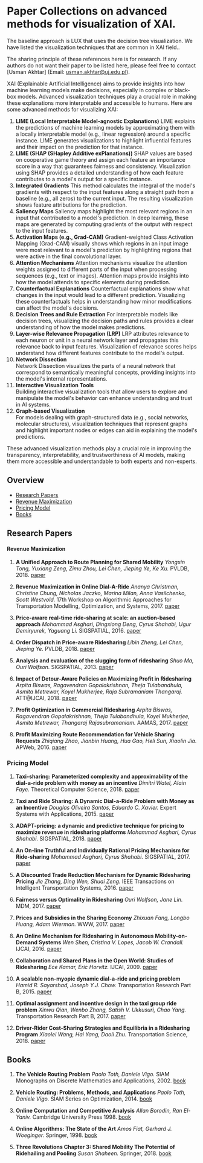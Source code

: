 #  Paper Collections on advanced methods for visualization of XAI.
The baseline approach is LUX that uses the decision tree visualization. We have listed the visualization techniques that are common in XAI field.. 

The sharing principle of these references here is for research. If any authors do not want their paper to be listed here, please feel free to contact [Usman Akhtar] (Email: usman.akhtar@uj.edu.pl).

 XAI (Explainable Artificial Intelligence) aims to provide insights into how machine learning models make decisions, especially in complex or black-box models. Advanced visualization techniques play a crucial role in making these explanations more interpretable and accessible to humans. Here are some advanced methods for visualizing XAI:
 1. **LIME (Local Interpretable Model-agnostic Explanations)**
    LIME explains the predictions of machine learning models by approximating them with a locally interpretable model (e.g., linear regression) around a specific instance. LIME generates visualizations to 
    highlight influential features and their impact on the prediction for that instance.
 2. **LIME (SHAP (SHapley Additive exPlanations))**
    SHAP values are based on cooperative game theory and assign each feature an importance score in a way that guarantees fairness and consistency. Visualization using SHAP provides a detailed understanding of 
    how each feature contributes to a model's output for a specific instance.
 3. **Integrated Gradients**
    This method calculates the integral of the model's gradients with respect to the input features along a straight path from a baseline (e.g., all zeros) to the current input. The resulting visualization 
    shows feature attributions for the prediction.
 4. **Saliency Maps**
    Saliency maps highlight the most relevant regions in an input that contributed to a model's prediction. In deep learning, these maps are generated by computing gradients of the output with respect to the 
    input features.
 5. **Activation Maps (e.g., Grad-CAM)**
    Gradient-weighted Class Activation Mapping (Grad-CAM) visually shows which regions in an input image were most relevant to a model's prediction by highlighting regions that were active in the final 
    convolutional layer.
 6. **Attention Mechanisms** 
    Attention mechanisms visualize the attention weights assigned to different parts of the input when processing sequences (e.g., text or images). Attention maps provide insights into how the model attends to 
    specific elements during prediction.
 7. **Counterfactual Explanations** 
    Counterfactual explanations show what changes in the input would lead to a different prediction. Visualizing these counterfactuals helps in understanding how minor modifications can affect the model's 
    decisions.
 8. **Decision Trees and Rule Extraction** 
    For interpretable models like decision trees, visualizing the decision paths and rules provides a clear understanding of how the model makes predictions.
 9. **Layer-wise Relevance Propagation (LRP)** 
    LRP attributes relevance to each neuron or unit in a neural network layer and propagates this relevance back to input features. Visualization of relevance scores helps understand how different features 
    contribute to the model's output.
 10. **Network Dissection**  
    Network Dissection visualizes the parts of a neural network that correspond to semantically meaningful concepts, providing insights into the model's internal representations.
 11. **Interactive Visualization Tools**  
    Building interactive visualization tools that allow users to explore and manipulate the model's behavior can enhance understanding and trust in AI systems.
 12.  **Graph-based Visualization**  
    For models dealing with graph-structured data (e.g., social networks, molecular structures), visualization techniques that represent graphs and highlight important nodes or edges can aid in explaining the 
    model's predictions.

These advanced visualization methods play a crucial role in improving the transparency, interpretability, and trustworthiness of AI models, making them more accessible and understandable to both experts and non-experts.

## Overview
* [Research Papers](#Research-Papers)
* [Revenue Maximization](#Revenue-Maximization)
* [Pricing Model](#Pricing-Model)
* [Books](#Books)



## Research Papers

#### Revenue Maximization

1. **A Unified Approach to Route Planning for Shared Mobility**
*Yongxin Tong, Yuxiang Zeng, Zimu Zhou, Lei Chen, Jieping Ye, Ke Xu.* PVLDB, 2018. [paper](http://www.vldb.org/pvldb/vol11/p1633-tong.pdf) 

1. **Revenue Maximization in Online Dial-A-Ride**
*Ananya Christman, Christine Chung, Nicholas Jaczko, Marina Milan, Anna Vasilchenko, Scott Westvold.* 17th Workshop on Algorithmic Approaches for Transportation Modelling, Optimization, and Systems, 2017. [paper](https://doi.org/10.4230/OASIcs.ATMOS.2017.1)

2. **Price-aware real-time ride-sharing at scale: an auction-based approach**
*Mohammad Asghari, Dingxiong Deng, Cyrus Shahabi, Ugur Demiryurek, Yaguang Li.* SIGSPATIAL, 2016. [paper](https://doi.org/10.1145/2996913.2996974)

3. **Order Dispatch in Price-aware Ridesharing**
*Libin Zheng, Lei Chen, Jieping Ye.* PVLDB, 2018. [paper](http://www.vldb.org/pvldb/vol11/p853-zheng.pdf)

4. **Analysis and evaluation of the slugging form of ridesharing**
*Shuo Ma, Ouri Wolfson.* SIGSPATIAL, 2013. [paper](https://doi.org/10.1145/2525314.2525365)

5. **Impact of Detour-Aware Policies on Maximizing Profit in Ridesharing**
*Arpita Biswas, Ragavendran Gopalakrishnan, Theja Tulabandhula, Asmita Metrewar, Koyel Mukherjee, Raja Subramaniam Thangaraj.* ATT@IJCAI, 2018. [paper](http://ceur-ws.org/Vol-2129/paper5.pdf)

6. **Profit Optimization in Commercial Ridesharing**
*Arpita Biswas, Ragavendran Gopalakrishnan, Theja Tulabandhula, Koyel Mukherjee, Asmita Metrewar, Thangaraj Rajasubramaniam.* AAMAS, 2017. [paper](http://dl.acm.org/citation.cfm?id=3091336)

7. **Profit Maximizing Route Recommendation for Vehicle Sharing Requests**
*Zhiqiang Zhao, Jianbin Huang, Hua Gao, Heli Sun, Xiaolin Jia.* APWeb, 2016. [paper](https://doi.org/10.1007/978-3-319-45817-5_34)

### Pricing Model

1. **Taxi-sharing: Parameterized complexity and approximability of the dial-a-ride problem with money as an incentive**
*Dimitri Watel, Alain Faye.* Theoretical Computer Science, 2018. [paper](https://doi.org/10.1016/j.tcs.2018.06.006)

2. **Taxi and Ride Sharing: A Dynamic Dial-a-Ride Problem with Money as an Incentive**
*Douglas Oliveira Santos, Eduardo C. Xavier.* Expert Systems with Applications, 2015. [paper](https://doi.org/10.1016/j.eswa.2015.04.060)

3. **ADAPT-pricing: a dynamic and predictive technique for pricing to maximize revenue in ridesharing platforms**
*Mohammad Asghari, Cyrus Shahabi.* SIGSPATIAL, 2018. [paper](https://doi.org/10.1145/3274895.3274928)

4. **An On-line Truthful and Individually Rational Pricing Mechanism for Ride-sharing**
*Mohammad Asghari, Cyrus Shahabi.* SIGSPATIAL, 2017. [paper](https://doi.org/10.1145/3139958.3139991)

5. **A Discounted Trade Reduction Mechanism for Dynamic Ridesharing Pricing**
*Jie Zhang, Ding Wen, Shuai Zeng.* IEEE Transactions on Intelligent Transportation Systems, 2016. [paper](https://doi.org/10.1109/TITS.2015.2506660)

6. **Fairness versus Optimality in Ridesharing**
*Ouri Wolfson, Jane Lin.* MDM, 2017. [paper](https://doi.org/10.1109/MDM.2017.25)

7. **Prices and Subsidies in the Sharing Economy**
*Zhixuan Fang, Longbo Huang, Adam Wierman.* WWW, 2017. [paper](https://doi.org/10.1145/3038912.3052564)

8. **An Online Mechanism for Ridesharing in Autonomous Mobility-on-Demand Systems**
*Wen Shen, Cristina V. Lopes, Jacob W. Crandall.* IJCAI, 2016. [paper](http://www.ijcai.org/Abstract/16/074)

9. **Collaboration and Shared Plans in the Open World: Studies of Ridesharing**
*Ece Kamar, Eric Horvitz.* IJCAI, 2009. [paper](http://ijcai.org/Proceedings/09/Papers/041.pdf)

10. **A scalable non-myopic dynamic dial-a-ride and pricing problem**
*Hamid R. Sayarshad, Joseph Y.J. Chow.* Transportation Research Part B, 2015. [paper](http://dx.doi.org/10.1016/j.trb.2015.06.008)

11. **Optimal assignment and incentive design in the taxi group ride problem**
*Xinwu Qian, Wenbo Zhang, Satish V. Ukkusuri, Chao Yang.* Transportation Research Part B, 2017. [paper](http://dx.doi.org/10.1016/j.trb.2017.03.001)

12. **Driver-Rider Cost-Sharing Strategies and Equilibria in a Ridesharing Program**
*Xiaolei Wang, Hai Yang, Daoli Zhu.* Transportation Science, 2018. [paper](https://doi.org/10.1287/trsc.2017.0801)

## Books

1. **The Vehicle Routing Problem**
*Paolo Toth, Daniele Vigo.* SIAM Monographs on Discrete Mathematics and Applications, 2002. [book](https://epubs.siam.org/doi/book/10.1137/1.9780898718515)
    
2. **Vehicle Routing: Problems, Methods, and Applications**
*Paolo Toth, Daniele Vigo.* SIAM Series on Optimization, 2014. [book](https://epubs.siam.org/doi/book/10.1137/1.9781611973594)
    
3. **Online Computation and Competitive Analysis**
*Allan Borodin, Ran El-Yaniv.* Cambridge University Press 1998. [book](http://www.cs.technion.ac.il/~rani/book.html)

4. **Online Algorithms: The State of the Art**
*Amos Fiat, Gerhard J. Woeginger.* Springer, 1998. [book](https://link.springer.com/book/10.1007%2FBFb0029561)

5. **Three Revolutions Chapter 3: Shared Mobility The Potential of Ridehailing and Pooling**
*Susan Shaheen.* Springer, 2018. [book](https://link.springer.com/chapter/10.5822/978-1-61091-906-7_3) 

